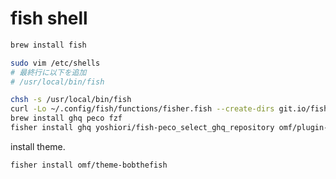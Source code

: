 # fish shell

```sh
brew install fish
```

```sh
sudo vim /etc/shells
# 最終行に以下を追加
# /usr/local/bin/fish
```

```sh
chsh -s /usr/local/bin/fish
curl -Lo ~/.config/fish/functions/fisher.fish --create-dirs git.io/fisher
brew install ghq peco fzf
fisher install ghq yoshiori/fish-peco_select_ghq_repository omf/plugin-balias edc/bass oh-my-fish/plugin-peco 0rax/fish-bd
```

install theme.

```sh
fisher install omf/theme-bobthefish
```
